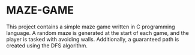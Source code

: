 # MAZE-GAME
This project contains a simple maze game written in C programming language. A random maze is generated at the start of each game, and the player is tasked with avoiding walls. Additionally, a guaranteed path is created using the DFS algorithm.
